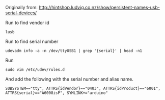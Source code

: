 Originally from: http://hintshop.ludvig.co.nz/show/persistent-names-usb-serial-devices/


Run to find vendor id
```
lusb
```


Run to find serial number

```
udevadm info -a -n /dev/ttyUSB1 | grep '{serial}' | head -n1
```


Run
```
sudo vim /etc/udev/rules.d
```

And add the following with the serial number and alias name.
```
SUBSYSTEM=="tty", ATTRS{idVendor}=="0403", ATTRS{idProduct}=="6001", ATTRS{serial}=="A6008isP", SYMLINK+="arduino"
```
